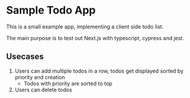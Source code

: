 # Sample Todo App

This is a small example app, implementing a client side todo list.

The main purpose is to test out Next.js with typescript, cypress and jest.

## Usecases

1. Users can add multiple todos in a row, todos get displayed sorted by priority and creation
    - Todos with priority are sorted to top
2. Users can delete todos
